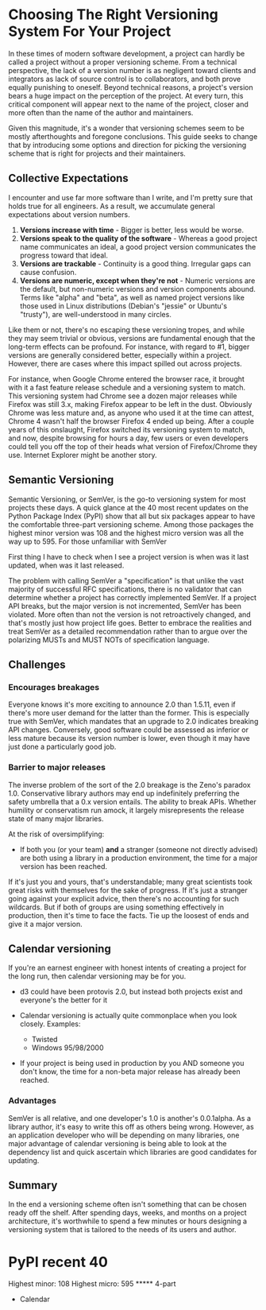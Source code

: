 # Choosing The Right Versioning System For Your Project
<!-- or What Your Project's Version Says About You -->

In these times of modern software development, a project can hardly be
called a project without a proper versioning scheme. From a technical
perspective, the lack of a version number is as negligent toward
clients and integrators as lack of source control is to collaborators,
and both prove equally punishing to oneself. Beyond technical reasons,
a project's version bears a huge impact on the perception of the
project. At every turn, this critical component will appear next to
the name of the project, closer and more often than the name of the
author and maintainers.

Given this magnitude, it's a wonder that versioning schemes seem to be
mostly afterthoughts and foregone conclusions. This guide seeks to
change that by introducing some options and direction for picking the
versioning scheme that is right for projects and their maintainers.

## Collective Expectations

I encounter and use far more software than I write, and I'm pretty
sure that holds true for all engineers. As a result, we accumulate
general expectations about version numbers.

1. **Versions increase with time** - Bigger is better, less would be worse.
2. **Versions speak to the quality of the software** - Whereas a good
   project name communicates an ideal, a good project version
   communicates the progress toward that ideal.
3. **Versions are trackable** - Continuity is a good thing. Irregular gaps
   can cause confusion.
4. **Versions are numeric, except when they're not** - Numeric versions are
   the default, but non-numeric versions and version components
   abound. Terms like "alpha" and "beta", as well as named project versions
   like those used in Linux distributions (Debian's "jessie" or Ubuntu's
   "trusty"), are well-understood in many circles.

<!-- TODO: case studies in all of the above? -->

Like them or not, there's no escaping these versioning tropes, and
while they may seem trivial or obvious, versions are fundamental
enough that the long-term effects can be profound. For instance, with
regard to #1, bigger versions are generally considered better,
especially within a project. However, there are cases where this
impact spilled out across projects.

For instance, when Google Chrome entered the browser race, it brought
with it a fast feature release schedule and a versioning system to
match. This versioning system had Chrome see a dozen major releases
while Firefox was still 3.x, making Firefox appear to be left in the
dust. Obviously Chrome was less mature and, as anyone who used it at
the time can attest, Chrome 4 wasn't half the browser Firefox 4 ended
up being. After a couple years of this onslaught, Firefox switched its
versioning system to match, and now, despite browsing for hours a day,
few users or even developers could tell you off the top of their heads
what version of Firefox/Chrome they use. Internet Explorer might be
another story.

## Semantic Versioning

Semantic Versioning, or SemVer, is the go-to versioning system for
most projects these days. A quick glance at the 40 most recent updates
on the Python Package Index (PyPI) show that all but six packages
appear to have the comfortable three-part versioning scheme. Among
those packages the highest minor version was 108 and the highest
micro version was all the way up to 595. For those unfamiliar with SemVer

First thing I have to check when I see a project version is when was
it last updated, when was it last released.

The problem with calling SemVer a "specification" is that unlike the
vast majority of successful RFC specifications, there is no validator
that can determine whether a project has correctly implemented
SemVer. If a project API breaks, but the major version is not
incremented, SemVer has been violated. More often than not the version
is not retroactively changed, and that's mostly just how project life
goes. Better to embrace the realities and treat SemVer as a detailed
recommendation rather than to argue over the polarizing MUSTs and MUST
NOTs of specification language.

## Challenges

### Encourages breakages

Everyone knows it's more exciting to announce 2.0 than 1.5.11, even if
there's more user demand for the latter than the former. This is
especially true with SemVer, which mandates that an upgrade to 2.0
indicates breaking API changes. Conversely, good software could be
assessed as inferior or less mature because its version number is
lower, even though it may have just done a particularly good job.

### Barrier to major releases

The inverse problem of the sort of the 2.0 breakage is the Zeno's
paradox 1.0. Conservative library authors may end up indefinitely
preferring the safety umbrella that a 0.x version entails. The ability
to break APIs. Whether humility or conservatism run amock, it largely
misrepresents the release state of many major libraries.

At the risk of oversimplifying:

  * If both you (or your team) **and** a stranger (someone not
    directly advised) are both using a library in a production
    environment, the time for a major version has been reached.

If it's just you and yours, that's understandable; many great
scientists took great risks with themselves for the sake of
progress. If it's just a stranger going against your explicit advice,
then there's no accounting for such wildcards. But if both of groups
are using something effectively in production, then it's time to face
the facts. Tie up the loosest of ends and give it a major version.

## Calendar versioning

If you're an earnest engineer with honest intents of creating a
project for the long run, then calendar versioning may be for you.

* d3 could have been protovis 2.0, but instead both projects exist and
  everyone's the better for it

* Calendar versioning is actually quite commonplace when you look closely. Examples:
  * Twisted
  * Windows 95/98/2000

* If your project is being used in production by you AND someone you
  don't know, the time for a non-beta major release has already been reached.

### Advantages

SemVer is all relative, and one developer's 1.0 is another's
0.0.1alpha. As a library author, it's easy to write this off as others
being wrong. However, as an application developer who will be
depending on many libraries, one major advantage of calendar
versioning is being able to look at the dependency list and quick
ascertain which libraries are good candidates for updating.


## Summary

In the end a versioning scheme often isn't something that can be
chosen ready off the shelf. After spending days, weeks, and months on
a project architecture, it's worthwhile to spend a few minutes or
hours designing a versioning system that is tailored to the needs of
its users and author.

# PyPI recent 40

Highest minor: 108
Highest micro: 595
***** 4-part
* Calendar
